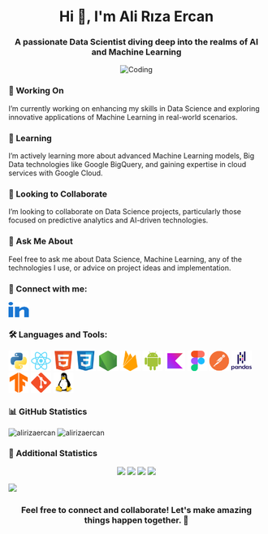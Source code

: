 <h1 align="center">Hi 👋, I'm Ali Rıza Ercan</h1>

<h3 align="center">A passionate Data Scientist diving deep into the realms of AI and Machine Learning</h3>

<p align="center">
    <img alt="Coding" width="400" src="https://raw.githubusercontent.com/chiraag-kakar/chiraag-kakar/master/hadder.gif">
</p>

### 🔭 Working On
I’m currently working on enhancing my skills in Data Science and exploring innovative applications of Machine Learning in real-world scenarios.

### 🌱 Learning
I’m actively learning more about advanced Machine Learning models, Big Data technologies like Google BigQuery, and gaining expertise in cloud services with Google Cloud.

### 👯 Looking to Collaborate
I’m looking to collaborate on Data Science projects, particularly those focused on predictive analytics and AI-driven technologies.

### 💬 Ask Me About
Feel free to ask me about Data Science, Machine Learning, any of the technologies I use, or advice on project ideas and implementation.

<h3 align="left">🔗 Connect with me:</h3>
<p align="left">
  <a href="https://linkedin.com/in/alirizaercann" target="blank"><img align="center" src="https://raw.githubusercontent.com/teamedwardforever/Readme-Generator/71f25dd8b98329b168142a6b782a107b75eab178/svg/Social/linked-in-alt.svg" alt="alirizaercann" height="30" width="40" /></a>
</p>

<h3 align="left">🛠 Languages and Tools:</h3>
<p align="left">
  	<img src="https://raw.githubusercontent.com/teamedwardforever/Readme-Generator/71f25dd8b98329b168142a6b782a107b75eab178/svg/Skills/Languages/python-original.svg" alt="Python" width="40" height="40"/>
	<img src="https://raw.githubusercontent.com/devicons/devicon/master/icons/react/react-original.svg" alt="React" width="40" height="40"/>
	<img src="https://raw.githubusercontent.com/devicons/devicon/master/icons/html5/html5-original.svg" alt="HTML" width="40" height="40"/>
    <img src="https://raw.githubusercontent.com/devicons/devicon/master/icons/css3/css3-original.svg" alt="Css" width="40" height="40"/>
	<img src="https://raw.githubusercontent.com/devicons/devicon/master/icons/nodejs/nodejs-original.svg" alt="NodeJs" width="40" height="40"/>
	<img src="https://raw.githubusercontent.com/devicons/devicon/master/icons/firebase/firebase-plain.svg" alt="Firebase" width="40" height="40"/>
	<img src="https://raw.githubusercontent.com/devicons/devicon/master/icons/android/android-original.svg" alt="Android" width="40" height="40"/>
	<img src="https://raw.githubusercontent.com/devicons/devicon/master/icons/kotlin/kotlin-original.svg" alt="Kotlin" width="40" height="40"/>
	<img src="https://raw.githubusercontent.com/devicons/devicon/master/icons/figma/figma-original.svg" alt="Figma" width="40" height="40"/>
	<img src="https://raw.githubusercontent.com/devicons/devicon/master/icons/postman/postman-original.svg" alt="Postman" width="40" height="40"/>
	<img src="https://raw.githubusercontent.com/devicons/devicon/master/icons/pandas/pandas-original-wordmark.svg" alt="Pandas" width="40" height="40"/>
	<img src="https://raw.githubusercontent.com/devicons/devicon/master/icons/tensorflow/tensorflow-original.svg" alt="Tensorflow" width="40" height="40"/>
	<img src="https://raw.githubusercontent.com/devicons/devicon/master/icons/git/git-original.svg" alt="Git" width="40" height="40"/>
	<img src="https://raw.githubusercontent.com/devicons/devicon/master/icons/linux/linux-original.svg" alt="Linux" width="40" height="40"/>
</p>

### 📊 GitHub Statistics
<p align="left">
  <img height="180em" src="https://github-readme-stats.vercel.app/api/top-langs/?username=alirizaercan&theme=dark&layout=compact" alt="alirizaercan" />
  <img height="180em" src="https://github-readme-stats.vercel.app/api?username=alirizaercan&show_icons=true&theme=dark" alt="alirizaercan" />
</p>

### 🌟 Additional Statistics
<div align="center">
  <p>
    <img src="http://github-profile-summary-cards.vercel.app/api/cards/stats?username=alirizaercan&theme=dracula" height="180em" />
    <img src="http://github-profile-summary-cards.vercel.app/api/cards/most-commit-language?username=alirizaercan&theme=dracula" height="180em" />
    <img src="http://github-profile-summary-cards.vercel.app/api/cards/repos-per-language?username=alirizaercan&theme=dracula" height="180em" />
    <img src="http://github-profile-summary-cards.vercel.app/api/cards/productive-time?username=alirizaercan&theme=dracula" height="180em" />
  </p>
</div>

<img src="https://raw.githubusercontent.com/Trilokia/Trilokia/379277808c61ef204768a61bbc5d25bc7798ccf1/bottom_header.svg">

<h3 align="center">Feel free to connect and collaborate! Let's make amazing things happen together. 🚀</h3>

